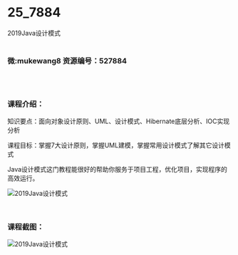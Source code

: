 # 25_7884
2019Java设计模式
<br/></br>
<h3>微:mukewang8 资源编号：527884</h3>
<br/></br>
<h3>课程介绍：</h3>
<p>知识要点：面向对象设计原则、UML、<a title="查看与 设计模式 相关的文章" target="_blank">设计模式</a>、Hibernate底层分析、IOC实现分析</p>
<p>课程目标：掌握7大设计原则，掌握UML建模，掌握常用设计模式了解其它设计模式</p>
<p>Java设计模式这门教程能很好的帮助你服务于项目工程，优化项目，实现程序的高效运行。</p>
<p><img src="https://www.ko996.com/wp-content/uploads/img/2019/10/356-31-300x169.jpg" alt="2019Java设计模式"></p>
<p>&nbsp;</p>
<h3>课程截图：</h3>
<p><img src="https://www.ko996.com/wp-content/uploads/img/2019/10/1-69.png" alt="2019Java设计模式"></p>
<p>&nbsp;</p>
